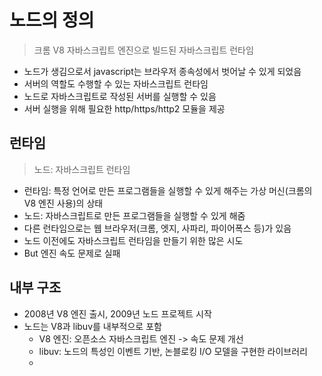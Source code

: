 # 노드의 정의
> 크롬 V8 자바스크립트 엔진으로 빌드된 자바스크립트 런타임
- 노드가 생김으로서 javascript는 브라우저 종속성에서 벗어날 수 있게 되었음
- 서버의 역할도 수행할 수 있는 자바스크립트 런타임
- 노드로 자바스크립트로 작성된 서버를 실행할 수 있음
- 서버 실행을 위해 필요한 http/https/http2 모듈을 제공

## 런타임
> 노드: 자바스크립트 런타임
- 런타임: 특정 언어로 만든 프로그램들을 실행할 수 있게 해주는 가상 머신(크롬의 V8 엔진 사용)의 상태
- 노드: 자바스크립트로 만든 프로그램들을 실행할 수 있게 해줌
- 다른 런타임으로는 웹 브라우저(크롬, 엣지, 사파리, 파이어폭스 등)가 있음
- 노드 이전에도 자바스크립트 런타임을 만들기 위한 많은 시도
- But 엔진 속도 문제로 실패

## 내부 구조
- 2008년 V8 엔진 출시, 2009년 노드 프로젝트 시작
- 노드는 V8과 libuv를 내부적으로 포함
  - V8 엔진: 오픈소스 자바스크립트 엔진 -> 속도 문제 개선
  - libuv: 노드의 특성인 이벤트 기반, 논블로킹 I/O 모델을 구현한 라이브러리
  - 